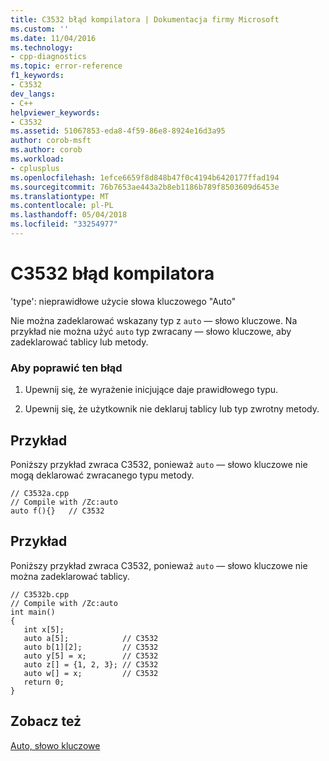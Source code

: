 ```yaml
---
title: C3532 błąd kompilatora | Dokumentacja firmy Microsoft
ms.custom: ''
ms.date: 11/04/2016
ms.technology:
- cpp-diagnostics
ms.topic: error-reference
f1_keywords:
- C3532
dev_langs:
- C++
helpviewer_keywords:
- C3532
ms.assetid: 51067853-eda8-4f59-86e8-8924e16d3a95
author: corob-msft
ms.author: corob
ms.workload:
- cplusplus
ms.openlocfilehash: 1efce6659f8d848b47f0c4194b6420177ffad194
ms.sourcegitcommit: 76b7653ae443a2b8eb1186b789f8503609d6453e
ms.translationtype: MT
ms.contentlocale: pl-PL
ms.lasthandoff: 05/04/2018
ms.locfileid: "33254977"
---
```

# <a name="compiler-error-c3532"></a>C3532 błąd kompilatora
'type': nieprawidłowe użycie słowa kluczowego "Auto"  
  
 Nie można zadeklarować wskazany typ z `auto` — słowo kluczowe. Na przykład nie można użyć `auto` typ zwracany — słowo kluczowe, aby zadeklarować tablicy lub metody.  
  
### <a name="to-correct-this-error"></a>Aby poprawić ten błąd  
  
1.  Upewnij się, że wyrażenie inicjujące daje prawidłowego typu.  
  
2.  Upewnij się, że użytkownik nie deklaruj tablicy lub typ zwrotny metody.  
  
## <a name="example"></a>Przykład  
 Poniższy przykład zwraca C3532, ponieważ `auto` — słowo kluczowe nie mogą deklarować zwracanego typu metody.  
  
```  
// C3532a.cpp  
// Compile with /Zc:auto  
auto f(){}   // C3532  
```  
  
## <a name="example"></a>Przykład  
 Poniższy przykład zwraca C3532, ponieważ `auto` — słowo kluczowe nie można zadeklarować tablicy.  
  
```  
// C3532b.cpp  
// Compile with /Zc:auto  
int main()  
{  
   int x[5];  
   auto a[5];            // C3532  
   auto b[1][2];         // C3532  
   auto y[5] = x;        // C3532  
   auto z[] = {1, 2, 3}; // C3532  
   auto w[] = x;         // C3532  
   return 0;  
}  
```  
  
## <a name="see-also"></a>Zobacz też  
 [Auto, słowo kluczowe](../../cpp/auto-keyword.md)